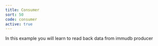 ```yaml
---
title: Consumer
sort: 50
code: consumer
active: true
---
```


In this example you will learn to read back data from immudb producer
